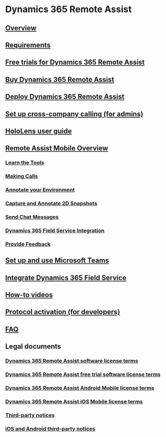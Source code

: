 # Dynamics 365 Remote Assist
## [Overview](index.md)
## [Requirements](requirements.md)
## [Free trials for Dynamics 365 Remote Assist](try-remote-assist.md)
## [Buy Dynamics 365 Remote Assist](buy-remote-assist.md)
## [Deploy Dynamics 365 Remote Assist](deploy-remote-assist.md)
## [Set up cross-company calling (for admins)](cross-company-calling.md)
## [HoloLens user guide](user-guide.md)
## [Remote Assist Mobile Overview](mobile-app/remote-assist-mobile-overview.md)
### [Learn the Tools](mobile-app/learn-the-tools.md)
### [Making Calls](mobile-app/making-calls.md)
### [Annotate your Environment](mobile-app/annotate-your-environment.md)
### [Capture and Annotate 2D Snapshots](mobile-app/annotate-snapshot.md)
### [Send Chat Messages](mobile-app/send-chat-messages.md)
### [Dynamics 365 Field Service Integration](mobile-app/fs-integration.md)
### [Provide Feedback](mobile-app/provide-feedback.md)
## [Set up and use Microsoft Teams](use-microsoft-teams-with-remote-assist.md)
## [Integrate Dynamics 365 Field Service](troubleshoot-field-service.md)
## [How-to videos](videos.md)
## [Protocol activation (for developers)](protocol-activation.md)
## [FAQ](faq.md)
## Legal documents
### [Dynamics 365 Remote Assist software license terms](../legal/remote-assist-license-terms.md)
### [Dynamics 365 Remote Assist free trial software license terms](../legal/remote-assist-license-terms-free-trial.md)
### [Dynamics 365 Remote Assist Android Mobile license terms](../legal/remote-assist-mobile-android.md)
### [Dynamics 365 Remote Assist iOS Mobile license terms](../legal/remote-assist-mobile-iOS.md)
### [Third-party notices](../legal/remote-assist-third-party-notice.md)
### [iOS and Android third-party notices](../legal/ios-android-third-party.md)
